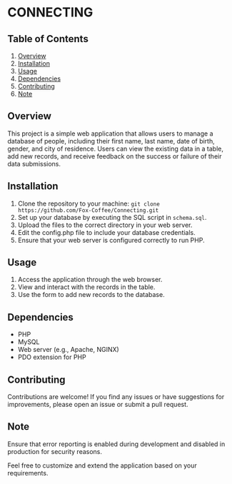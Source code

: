 # CONNECTING

## Table of Contents
1. [Overview](#overview)
2. [Installation](#installation)
3. [Usage](#usage)
4. [Dependencies](#dependencies)
5. [Contributing](#contributing)
6. [Note](#note)



## Overview
This project is a simple web application that allows users to manage a database of people, including their first name, last name, date of birth, gender, and city of residence. Users can view the existing data in a table, add new records, and receive feedback on the success or failure of their data submissions.

## Installation
1. Clone the repository to your machine: `git clone https://github.com/Fox-Coffee/Connecting.git`
2. Set up your database by executing the SQL script in `schema.sql`.
3. Upload the files to the correct directory in your web server.
4. Edit the config.php file to include your database credentials.
5. Ensure that your web server is configured correctly to run PHP.

## Usage
1. Access the application through the web browser.
2. View and interact with the records in the table.
3. Use the form to add new records to the database.

## Dependencies
- PHP
- MySQL
- Web server (e.g., Apache, NGINX)
- PDO extension for PHP

## Contributing
Contributions are welcome! If you find any issues or have suggestions for improvements, please open an issue or submit a pull request.

## Note
Ensure that error reporting is enabled during development and disabled in production for security reasons.

Feel free to customize and extend the application based on your requirements.